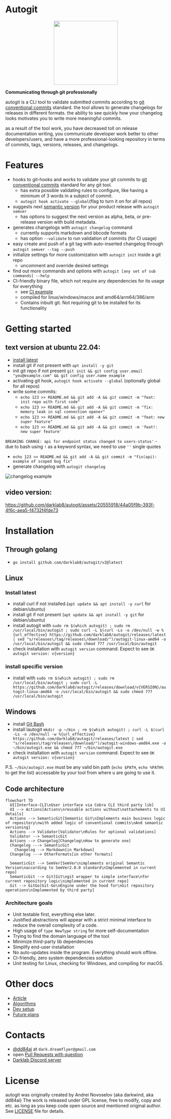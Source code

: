 # Autogit

<p align="center">
  <img src="assets/logo.png" style="width: 200px; height: 200px;"/>
</p>

**Communicating through git professionally**

autogit is a CLI tool to validate submitted commits according to [git conventional commits](https://www.conventionalcommits.org/en/v1.0.0/) standard. the tool allows to generate changelogs for releases in different formats. the ability to see quickly how your changelog looks motivates you to write more meaningful commits.

as a result of the tool work, you have decreased toll on release documentation writing, you communicate developer work better to other developers/users, and have a more professional-looking repository in terms of commits, tags, versions, releases, and changelogs.

# Features

- hooks to git-hooks and works to validate your git commits to [git conventional commits]((https://www.conventionalcommits.org/en/v1.0.0/)) standard for any git tool.
  - has extra possible validating rules to configure, like having a minimum of 3 words in a subject of commit.
  - `autogit hook activate --global`(flag to turn it on for all repos)
- suggests next [semantic version](https://semver.org/) for your product release with `autogit semver`
  - has options to suggest the next version as alpha, beta, or pre-release version with build metadata.
- generates changelogs with `autogit changelog` command
  - currently supports markdown and bbcode formats
  - has option `--validate` to run validation of commits (for CI usage)
- easy create and push of a git tag with auto-inserted changelog through `autogit semver --tag --push`
- initialize settings for more customization with `autogit init` inside a git repo
  - uncomment and override desired settings
- find out more commands and options with `autogit [any set of sub commands] --help`
- CI-friendly binary file, which not require any dependencies for its usage for everything
  - see [CI example](.github/workflows/validate.yml)
  - compiled for linux/windows/macos and amd64/arm64/386/arm
  - Contains inbuilt git. Not requiring git to be installed for its functionality


# Getting started

## text version at ubuntu 22.04:
- [install latest](#install-latest)
- install git if not present with `apt install -y git`
- init git repo if not present `git init && git config user.email "you@example.com" && git config user.name example`
- activating git hook, `autogit hook activate --global` (optionally global for all repos)
- write some commits:
  - `echo 123 >> README.md && git add -A && git commit -m "feat: init repo with first code"`
  - `echo 123 >> README.md && git add -A && git commit -m "fix: memory leak in sql connection opener"`
  - `echo 123 >> README.md && git add -A && git commit -m "feat: new super feature"`
  - `echo 123 >> README.md && git add -A && git commit -m 'feat!: new super feature'`

`BREAKING CHANGE: api for endpoint status changed to users-status'`
    - due to bash using `!` as a keyword syntax, we need to use `''` single quotes
  - `echo 123 >> README.md && git add -A && git commit -m "fix(api): example of scoped bug fix"`
  - generate changelog with `autogit changelog`

![changelog example](assets/changelog_example.png)

## video version:

https://github.com/darklab8/autogit/assets/20555918/44a05f9b-393f-4f6c-aea5-f4732f4fde73

# Installation

## Through golang

- `go install github.com/darklab8/autogit/v2@latest`

## Linux

### Install latest

- install curl if not installed.(`apt update && apt install -y curl` for debian/ubuntu)
- install git if not present (`apt update && apt install -y git` for debian/ubuntu)
- install autogit with `sudo rm $(which autogit) ; sudo rm /usr/local/bin/autogit ; sudo curl -L $(curl -Ls -o /dev/null -w %{url_effective} https://github.com/darklab8/autogit/releases/latest | sed "s/releases\/tag/releases\/download/")/autogit-linux-amd64 -o /usr/local/bin/autogit && sudo chmod 777 /usr/local/bin/autogit`
- check installation with `autogit version` command. Expect to see `OK autogit version: v{version}`

### install specific version

- install with `sudo rm $(which autogit) ; sudo rm /usr/local/bin/autogit ; sudo curl -L https://github.com/darklab8/autogit/releases/download/v{VERSION}/autogit-linux-amd64 -o /usr/local/bin/autogit && sudo chmod 777 /usr/local/bin/autogit`

## Windows

- install [Git Bash](https://git-scm.com/downloads)
- install lautogit `mkdir -p ~/bin ; rm $(which autogit) ; curl -L $(curl -Ls -o /dev/null -w %{url_effective} https://github.com/darklab8/autogit/releases/latest | sed "s/releases\/tag/releases\/download/")/autogit-windows-amd64.exe -o ~/bin/autogit.exe && chmod 777 ~/bin/autogit.exe`
- check installation with `autogit version` command. Expect to see `OK autogit version: v{version}`

P.S. `~/bin/autogit.exe` must be any valid bin path (`echo $PATH`, `echo %PATH%` to get the list) accessable by your tool from where u are going to use it.

## Code architecture

```mermaid
flowchart TD
  UI[Interface-CLI\nUser interface via Cobra CLI third party lib]
  UI --> Actions[Actions\nreusable actions without\nattachements to UI details]
  Actions --> SemanticGit[Semantic Git\nImplements main business logic of repository\nwith added logic of conventional commits\nAnd semantic versioning]
  Actions --> Validator[Validator\nRules for optional validations]
  Validator --> SemanticGit
  Actions --> Changelog[Changelog\nHow to generate one]
  Changelog ---> SemanticGit
    Changelog --> Markdown[in Markdown]
  Changelog ---> OtherFormats[in other formats]

  SemanticGit --> SemVer[SemVer\nimplements original Semantic Version\naccording to SemVer2.0.0 standard\nImplemented in current repo]
  SemanticGit --> Git[Git\ngit wrapper to simple interface\nfor current repository logic\nimplemented in current repo]
  Git --> GitGo[Git-Go\nEngine under the hood for\nGit repository operations\nImplemented by third party]
```

### Architecture goals

- Unit testable first, everything else later.
- Justified abstractions will appear with a strict minimal interface to reduce the overall complexity of a code.
- High usage of `type NewType string` for more self-documentation
- Trying to find the domain language of the tool
- Minimize third-party lib dependencies
- Simplify end-user installation
- No auto-updates inside the program. Everything should work offline.
- CI-friendly, zero system dependencies solution
- Unit testing for Linux, checking for Windows, and compiling for macOS.

# Other docs

- [Article](docs/git-conventional-commits.md)
- [Algorithms](docs/development/algos.md)
- [Dev setup](docs/development/dev_setup.md)
- [Future plans](docs/development/plans.md)

# Contacts

- [@dd84ai](https://github.com/dd84ai) at `dark.dreamflyer@gmail.com`
- open [Pull Requests with question](https://github.com/darklab8/autogit/issues)
- [Darklab Discord server](https://discord.gg/aukHmTK82J)

# License

autogit was originally created by Andrei Novoselov (aka darkwind, aka dd84ai)
The work is released under GPL license, free to modify, copy and etc. as long as you keep code open source and mentioned original author.
See [LICENSE](./LICENSE) file for details.
